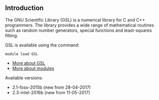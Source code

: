 ## Introduction
The GNU Scientific Library (GSL) is a numerical library for C and C++ programmers. The library provides a wide range of mathematical routines such as random number generators, special functions and least-squares fitting. 

GSL is available using the command:

```
module load GSL
```

* [More about GSL](http://www.gnu.org/software/gsl/)
* [More about modules](Local:/systems/lisa/software/modules)

Available versions:

* 2.1-foss-2015b (new from 28-04-2017)
* 2.3-intel-2016b (new from 11-05-2017)